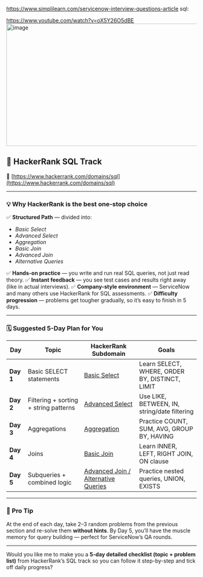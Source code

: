 https://www.simplilearn.com/servicenow-interview-questions-article
sql:

https://www.youtube.com/watch?v=oX5Y26O5dBE
<img width="1082" height="324" alt="image" src="https://github.com/user-attachments/assets/f49cce42-3b9d-4d90-8857-957dd751cb89" />

## 🎯 **HackerRank SQL Track**

🔗 [https://www.hackerrank.com/domains/sql](https://www.hackerrank.com/domains/sql)

---

### 💡 Why HackerRank is the **best one-stop choice**

✅ **Structured Path** — divided into:

* *Basic Select*
* *Advanced Select*
* *Aggregation*
* *Basic Join*
* *Advanced Join*
* *Alternative Queries*

✅ **Hands-on practice** — you write and run real SQL queries, not just read theory.
✅ **Instant feedback** — you see test cases and results right away (like in actual interviews).
✅ **Company-style environment** — ServiceNow and many others use HackerRank for SQL assessments.
✅ **Difficulty progression** — problems get tougher gradually, so it’s easy to finish in 5 days.

---

### 🗓️ **Suggested 5-Day Plan for You**

| Day       | Topic                                 | HackerRank Subdomain                                                                              | Goals                                          |
| --------- | ------------------------------------- | ------------------------------------------------------------------------------------------------- | ---------------------------------------------- |
| **Day 1** | Basic SELECT statements               | [Basic Select](https://www.hackerrank.com/domains/sql/select)                                     | Learn SELECT, WHERE, ORDER BY, DISTINCT, LIMIT |
| **Day 2** | Filtering + sorting + string patterns | [Advanced Select](https://www.hackerrank.com/domains/sql/advanced-select)                         | Use LIKE, BETWEEN, IN, string/date filtering   |
| **Day 3** | Aggregations                          | [Aggregation](https://www.hackerrank.com/domains/sql/aggregation)                                 | Practice COUNT, SUM, AVG, GROUP BY, HAVING     |
| **Day 4** | Joins                                 | [Basic Join](https://www.hackerrank.com/domains/sql/join)                                         | Learn INNER, LEFT, RIGHT JOIN, ON clause       |
| **Day 5** | Subqueries + combined logic           | [Advanced Join / Alternative Queries](https://www.hackerrank.com/domains/sql/alternative-queries) | Practice nested queries, UNION, EXISTS         |

---

### 🧩 Pro Tip

At the end of each day, take 2–3 random problems from the previous section and re-solve them **without hints**.
By Day 5, you’ll have the muscle memory for query building — perfect for ServiceNow’s QA rounds.

---

Would you like me to make you a **5-day detailed checklist (topic + problem list)** from HackerRank’s SQL track so you can follow it step-by-step and tick off daily progress?

